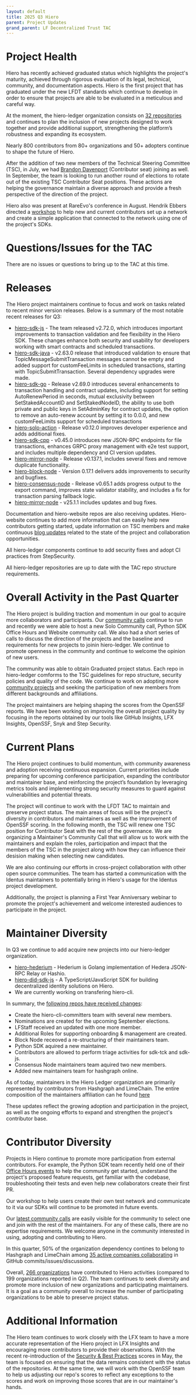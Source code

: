 ```yaml
---
layout: default
title: 2025 Q3 Hiero
parent: Project Updates
grand_parent: LF Decentralized Trust TAC
---
```


# Project Health

Hiero has recently achieved graduated status which highlights the project's maturity, achieved through rigorous evaluation of its legal, technical, community, and documentation aspects. Hiero is the first project that has graduated under the new LFDT standards which continue to develop in order to ensure that projects are able to be evaluated in a meticulous and careful way.

At the moment, the hiero-ledger organization consists on [32 repositories](https://github.com/orgs/hiero-ledger/repositories) and continues to plan the inclusion of new projects designed to work together and provide additional support, strengthening the platform’s robustness and expanding its ecosystem.

Nearly 800 contributors from 80+ organizations and 50+ adopters continue to shape the future of Hiero.

After the addition of two new members of the Technical Steering Committee (TSC), in July, we had [Brandon Davenport](https://github.com/itsbrandondev) (Contributor seat) joining as well. In September, the team is looking to run another round of elections to rotate out of the existing TSC Contributor Seat positions. These actions are helping the governance maintain a diverse approach and provide a fresh perspective of the direction of the project.

Hiero also was present at RareEvo's conference in August. Hendrik Ebbers directed a [workshop](https://www.youtube.com/watch?v=4saglmQVxU0) to help new and current contributors set up a network and create a simple application that connected to the network using one of the project's SDKs.

# Questions/Issues for the TAC

There are no issues or questions to bring up to the TAC at this time.

# Releases

The Hiero project maintainers continue to focus and work on tasks related to recent minor version releases. Below is a summary of the most notable recent releases for Q3:

- [hiero-sdk-js](https://github.com/hiero-ledger/hiero-sdk-js) - The team released v2.72.0, which introduces important improvements to transaction validation and fee flexibility in the Hiero SDK. These changes enhance both security and usability for developers working with smart contracts and scheduled transactions.
- [hiero-sdk-java](https://github.com/hiero-ledger/hiero-sdk-java) - v2.63.0 release that introduced validation to ensure that TopicMessageSubmitTransaction messages cannot be empty and added support for customFeeLimits in scheduled transactions, starting with TopicSubmitTransaction. Several dependency upgrades were made.
- [hiero-sdk-go](https://github.com/hiero-ledger/hiero-sdk-go) - Release v2.69.0 introduces several enhancements to transaction handling and contract updates, including support for setting AutoRenewPeriod in seconds, mutual exclusivity between SetStakedAccountID and SetStakedNodeID, the ability to use both private and public keys in SetAdminKey for contract updates, the option to remove an auto-renew account by setting it to 0.0.0, and new customFeeLimits support for scheduled transactions
- [hiero-solo-action](https://github.com/hiero-ledger/hiero-solo-action) - Release v0.12.0 improves developer experience and adds additional fixes.
- [hiero-sdk-cpp](https://github.com/hiero-ledger/hiero-sdk-cpp) - v0.45.0 introduces new JSON-RPC endpoints for file transactions, enhances GRPC proxy management with e2e test support, and includes multiple dependency and CI version updates.
- [hiero-mirror-node](https://github.com/hiero-ledger/hiero-mirror-node) - Release v0.137.1, includes several fixes and remove duplicate functionality.
- [hiero-block-node](https://github.com/hiero-ledger/hiero-block-node) - Version 0.17.1 delivers adds improvements to security and bugfixes.
- [hiero-consensus-node](https://github.com/hiero-ledger/hiero-consensus-node) - Release v0.65.1 adds progress output to the export command, improves state validator stability, and includes a fix for transaction parsing fallback logic.
- [hiero-mirror-node](https://github.com/hiero-ledger/hiero-mirror-node-explorer) - v25.1.1 includes updates and bug fixes.

Documentation and hiero-website repos are also receiving updates. Hiero-website continues to add more information that can easily help new contributors getting started, update information on TSC members and make continuous [blog updates](https://hiero.org/blog/) related to the state of the project and collaboration opportunities. 

All hiero-ledger components continue to add security fixes and adopt CI practices from StepSecurity. 

All hiero-ledger repositories are up to date with the TAC repo structure requirements. 

# Overall Activity in the Past Quarter

The Hiero project is building traction and momentum in our goal to acquire more collaborators and participants. Our [community calls](https://zoom-lfx.platform.linuxfoundation.org/meetings/hiero?view=week) continue to run and recently we were able to host a new Solo Community call, Python SDK Office Hours and Website community call. We also had a short series of calls to discuss the direction of the projects and the baseline and requirements for new projects to joinin hiero-ledger. We continue to promote openness in the community and continue to welcome the opinion of new users.

The community was able to obtain Graduated project status. Each repo in hiero-ledger comforms to the TSC guidelines for repo structure, security policies and quality of the code. We continue to work on adopting more [community projects](https://github.com/hiero-ledger/hiero/blob/main/community-transition.md) and seeking the participation of new members from different backgrounds and affiliations.

The project maintainers are helping shaping the scores from the OpenSSF reports. We have been working on improving the overall project quality by focusing in the reports obtained by our tools like GitHub Insights, LFX Insights, OpenSSF, Snyk and Step Security.

# Current Plans

The Hiero project continues to build momentum, with community awareness and adoption receiving continuous expansion. Current priorities include preparing for upcoming conference participation, expanding the contributor and maintainer base, and reinforcing the project’s foundation by leveraging metrics tools and implementing strong security measures to guard against vulnerabilities and potential threats.

The project will continue to work with the LFDT TAC to maintain and preserve project status. The main areas of focus will be the project's diversity in contributors and maintainers as well as the improvement of OpenSSF scoring. In the following month, the TSC will renew one TSC position for Contributor Seat with the rest of the governance. We are organizing a Maintainer's Community Call that will allow us to work with the maintainers and explain the roles, participation and impact that the members of the TSC in the project along with how they can influence their desision making when selecting new candidates.

We are also continuing our efforts in cross-project collaboration with other open source communities. The team has started a communication with the Identus maintainers to potentially bring in Hiero's usage for the Identus project development. 

Additionally, the project is planning a First Year Anniversary webinar to promote the project's achievement and welcome interested audiences to participate in the project.

# Maintainer Diversity

In Q3 we continue to add acquire new projects into our hiero-ledger organization.
- [hiero-hederium](https://github.com/hiero-ledger/hiero-hederium) - Hederium is Golang implementation of Hedera JSON-RPC Relay or Hashio.
- [hiero-did-sdk-js](https://github.com/hiero-ledger/hiero-did-sdk-js) - A TypeScript/JavaScript SDK for building decentralized identity solutions on Hiero.
- We are currently working on transfering hiero-cli.

In summary, the [following repos have received changes](https://github.com/hiero-ledger/governance/commits/main/config.yaml?since=2025-06-14&until=2025-09-04): 

- Create the hiero-cli-committers team with several new members. 
- Nominations are created for the upcoming September elections.
- LFStaff received an updated with one more member.
- Additional Roles for supporting onboarding & management are created.
- Block Node receoved a re-structuring of their maintainers team.
- Python SDK aquired a new maintainer.
- Contributors are allowed to perform triage activities for sdk-tck and sdk-js.
- Consensus Node maintainers team aquired two new members.
- Added new maintainers team for hashgraph online.

As of today, maintainers in the Hiero Ledger organization are primarily represented by contributors from Hashgraph and LimeChain. The entire composition of the maintainers affiliation can he found [here](https://docs.google.com/spreadsheets/d/1O4wTFxw9rUQbgc3YvCKyDYlAKwmoz7sD0ATJ_rJiWp0/edit?usp=sharing)

These updates reflect the growing adoption and participation in the project, as well as the ongoing efforts to expand and strengthen the project's contributor base.

# Contributor Diversity

Projects in Hiero continue to promote more participation from external contributors. For example, the Python SDK team recently held one of their [Office Hours events](https://hiero.org/blog/introducing-the-hiero-python-sdk-office-hour/) to help the community get started, understand the project's proposed feature requests, get familiar with the codebase, troubleshooting their tests and even help new collaborators create their first PR.

Our workshop to help users create their own test network and communicate to it via our SDKs will continue to be promoted in future events.

Our [latest community calls](https://hiero.org/#contribute) are easily visible for the community to select one and join with the rest of the maintainers. For any of these calls, there are no expertise requirements. We welcome anyone in the community interested in using, adopting and contributing to Hiero.

In this quarter, 50% of the organization dependency contines to belong to Hashgraph and LimeChain among [35 active companies collaborating](https://insights.linuxfoundation.org/project/hiero/contributors?timeRange=custom&start=2025-06-20&end=2025-09-04&widget=organization-dependency) in GitHub commits/issues/discussions. 

Overall, [266 organizations](https://insights.linuxfoundation.org/project/hiero/contributors?timeRange=alltime&widget=organization-dependency) have contributed to Hiero activities (compared to 199 organizations reported in Q2). The team continues to seek diversity and promote more inclusion of new organizations and participating maintainers. It is a goal as a community overall to increase the number of participating organizations to be able to preserve project status.

# Additional Information

The Hiero team continues to work closely with the LFX team to have a more accurate representation of the Hiero project in LFX Insights and encouraging more contributors to provide their observations. With the recent re-introduction of the [Security & Best Practices](https://insights.linuxfoundation.org/project/hiero/security?timeRange=custom&start=2025-06-12&end=2025-09-04) scores in May, the team is focused on ensuring that the data remains consistent with the status of the repositories. At the same time, we will work with the OpenSSF team to help us adjusting our repo's scores to reflect any exceptions to the scores and work on improving those scores that are in our maintainer's hands.

